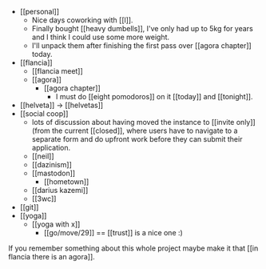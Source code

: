 - [[personal]]
  - Nice days coworking with [[l]].
  - Finally bought [[heavy dumbells]], I've only had up to 5kg for years and I think I could use some more weight.
  - I'll unpack them after finishing the first pass over [[agora chapter]] today.
- [[flancia]]
  - [[flancia meet]]
  - [[agora]]
    - [[agora chapter]]
      - I must do [[eight pomodoros]] on it [[today]] and [[tonight]].
- [[helveta]] -> [[helvetas]]
- [[social coop]]
  - lots of discussion about having moved the instance to [[invite only]] (from the current [[closed]], where users have to navigate to a separate form and do upfront work before they can submit their application.
  - [[neil]]
  - [[dazinism]]
  - [[mastodon]]
    - [[hometown]]
  - [[darius kazemi]]
  - [[3wc]]
- [[git]]
- [[yoga]]
  - [[yoga with x]]
    - [[go/move/29]] == [[trust]] is a nice one :)  

If you remember something about this whole project maybe make it that [[in flancia there is an agora]].
